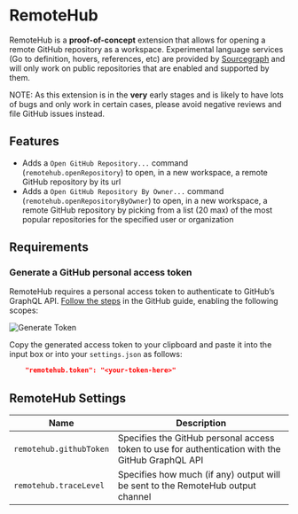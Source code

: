 # RemoteHub

RemoteHub is a **proof-of-concept** extension that allows for opening a remote GitHub repository as a workspace. Experimental language services (Go to definition, hovers, references, etc) are provided by [Sourcegraph](https://sourcegraph.com) and will only work on public repositories that are enabled and supported by them.

NOTE: As this extension is in the **very** early stages and is likely to have lots of bugs and only work in certain cases, please avoid negative reviews and file GitHub issues instead.

## Features

- Adds a `Open GitHub Repository...` command (`remotehub.openRepository`) to open, in a new workspace, a remote GitHub repository by its url
- Adds a `Open GitHub Repository By Owner...` command (`remotehub.openRepositoryByOwner`) to open, in a new workspace, a remote GitHub repository by picking from a list (20 max) of the most popular repositories for the specified user or organization

## Requirements

### Generate a GitHub personal access token

RemoteHub requires a personal access token to authenticate to GitHub’s GraphQL API. [Follow the steps](https://help.github.com/articles/creating-an-access-token-for-command-line-use/) in the GitHub guide, enabling the following scopes:

![Generate Token](https://raw.githubusercontent.com/eamodio/vscode-remotehub/master/images/generate-token.png)

Copy the generated access token to your clipboard and paste it into the input box or into your `settings.json` as follows:
```json
    "remotehub.token": "<your-token-here>"
```

## RemoteHub Settings

|Name | Description
|-----|------------
|`remotehub.githubToken`|Specifies the GitHub personal access token to use for authentication with the GitHub GraphQL API
|`remotehub.traceLevel`|Specifies how much (if any) output will be sent to the RemoteHub output channel